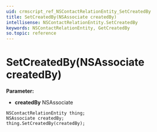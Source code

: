 ```yaml
---
uid: crmscript_ref_NSContactRelationEntity_SetCreatedBy
title: SetCreatedBy(NSAssociate createdBy)
intellisense: NSContactRelationEntity.SetCreatedBy
keywords: NSContactRelationEntity, GetCreatedBy
so.topic: reference
---
```


# SetCreatedBy(NSAssociate createdBy)

**Parameter:** 
* **createdBy** NSAssociate

```crmscript
NSContactRelationEntity thing;
NSAssociate createdBy;
thing.SetCreatedBy(createdBy);
```

